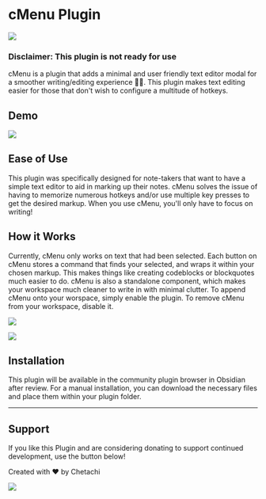 # cMenu Plugin

![](https://github.com/chetachiezikeuzor/cMenu-Plugin/blob/master/assets/cMenu%20Demo%20Header.png)

### Disclaimer: This plugin is **not** ready for use

cMenu is a plugin that adds a minimal and user friendly text editor modal for a smoother writing/editing experience ✍🏽. This plugin makes text editing easier for those that don't wish to configure a multitude of hotkeys.

## Demo

![](https://github.com/chetachiezikeuzor/cMenu-Plugin/blob/master/assets/cMenu-demo.gif)

## Ease of Use

This plugin was specifically designed for note-takers that want to have a simple text editor to aid in marking up their notes. cMenu solves the issue of having to memorize numerous hotkeys and/or use multiple key presses to get the desired markup. When you use cMenu, you'll only have to focus on writing!

## How it Works

Currently, cMenu only works on text that had been selected.
Each button on cMenu stores a command that finds your selected, and wraps it within your chosen markup. This makes things like creating codeblocks or blockquotes much easier to do. cMenu is also a standalone component, which makes your workspace much cleaner to write in with minimal clutter. To append cMenu onto your worspace, simply enable the plugin. To remove cMenu from your workspace, disable it.

![](https://github.com/chetachiezikeuzor/cMenu-Plugin/blob/master/assets/cMenu.png)

![](https://github.com/chetachiezikeuzor/cMenu-Plugin/blob/master/assets/cmenu-and-admonition.gif)

## Installation

This plugin will be available in the community plugin browser in Obsidian after review. For a manual installation, you can download the necessary files and place them within your plugin folder.

---

## Support

If you like this Plugin and are considering donating to support continued development, use the button below!

Created with ❤️ by Chetachi

<a href="https://www.buymeacoffee.com/chetachi"><img src="https://img.buymeacoffee.com/button-api/?text=Buy me a coffee&amp;emoji=&amp;slug=chetachi&amp;button_colour=e3e7ef&amp;font_colour=262626&amp;font_family=Inter&amp;outline_colour=262626&amp;coffee_colour=ff0000"></a>
